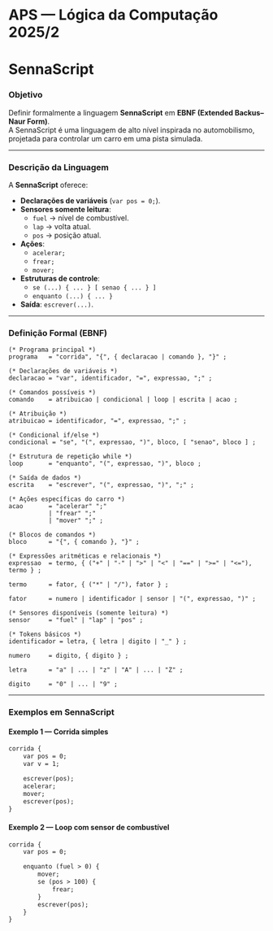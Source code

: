# APS — Lógica da Computação 2025/2  
# SennaScript

###  Objetivo
Definir formalmente a linguagem **SennaScript** em **EBNF (Extended Backus–Naur Form)**.  
A SennaScript é uma linguagem de alto nível inspirada no automobilismo, projetada para controlar um carro em uma pista simulada.  

---

###  Descrição da Linguagem
A **SennaScript** oferece:  
- **Declarações de variáveis** (`var pos = 0;`).  
- **Sensores somente leitura**:  
  - `fuel` → nível de combustível.  
  - `lap` → volta atual.  
  - `pos` → posição atual.  
- **Ações**:  
  - `acelerar;`  
  - `frear;`  
  - `mover;`  
- **Estruturas de controle**:  
  - `se (...) { ... } [ senao { ... } ]`  
  - `enquanto (...) { ... }`  
- **Saída**: `escrever(...)`.  

---

###  Definição Formal (EBNF)

```ebnf
(* Programa principal *)
programa   = "corrida", "{", { declaracao | comando }, "}" ;

(* Declarações de variáveis *)
declaracao = "var", identificador, "=", expressao, ";" ;

(* Comandos possíveis *)
comando    = atribuicao | condicional | loop | escrita | acao ;

(* Atribuição *)
atribuicao = identificador, "=", expressao, ";" ;

(* Condicional if/else *)
condicional = "se", "(", expressao, ")", bloco, [ "senao", bloco ] ;

(* Estrutura de repetição while *)
loop       = "enquanto", "(", expressao, ")", bloco ;

(* Saída de dados *)
escrita    = "escrever", "(", expressao, ")", ";" ;

(* Ações específicas do carro *)
acao       = "acelerar" ";" 
           | "frear" ";" 
           | "mover" ";" ;

(* Blocos de comandos *)
bloco      = "{", { comando }, "}" ;

(* Expressões aritméticas e relacionais *)
expressao  = termo, { ("+" | "-" | ">" | "<" | "==" | ">=" | "<="), termo } ;

termo      = fator, { ("*" | "/"), fator } ;

fator      = numero | identificador | sensor | "(", expressao, ")" ;

(* Sensores disponíveis (somente leitura) *)
sensor     = "fuel" | "lap" | "pos" ;

(* Tokens básicos *)
identificador = letra, { letra | digito | "_" } ;

numero     = digito, { digito } ;

letra      = "a" | ... | "z" | "A" | ... | "Z" ;

digito     = "0" | ... | "9" ;
```

---

###  Exemplos em **SennaScript**

#### Exemplo 1 — Corrida simples
```txt
corrida {
    var pos = 0;
    var v = 1;

    escrever(pos);
    acelerar;
    mover;
    escrever(pos);
}
```

#### Exemplo 2 — Loop com sensor de combustível
```txt
corrida {
    var pos = 0;

    enquanto (fuel > 0) {
        mover;
        se (pos > 100) {
            frear;
        }
        escrever(pos);
    }
}
```

